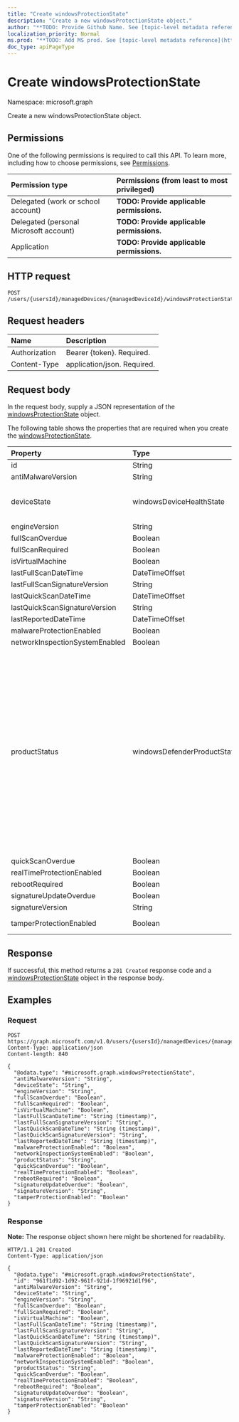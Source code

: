 ```yaml
---
title: "Create windowsProtectionState"
description: "Create a new windowsProtectionState object."
author: "**TODO: Provide Github Name. See [topic-level metadata reference](https://msgo.azurewebsites.net/add/document/guidelines/metadata.html#topic-level-metadata)**"
localization_priority: Normal
ms.prod: "**TODO: Add MS prod. See [topic-level metadata reference](https://msgo.azurewebsites.net/add/document/guidelines/metadata.html#topic-level-metadata)**"
doc_type: apiPageType
---
```


# Create windowsProtectionState
Namespace: microsoft.graph



Create a new windowsProtectionState object.

## Permissions
One of the following permissions is required to call this API. To learn more, including how to choose permissions, see [Permissions](/graph/permissions-reference).

|Permission type|Permissions (from least to most privileged)|
|:---|:---|
|Delegated (work or school account)|**TODO: Provide applicable permissions.**|
|Delegated (personal Microsoft account)|**TODO: Provide applicable permissions.**|
|Application|**TODO: Provide applicable permissions.**|

## HTTP request

<!-- {
  "blockType": "ignored"
}
-->
``` http
POST /users/{usersId}/managedDevices/{managedDeviceId}/windowsProtectionState
```

## Request headers
|Name|Description|
|:---|:---|
|Authorization|Bearer {token}. Required.|
|Content-Type|application/json. Required.|

## Request body
In the request body, supply a JSON representation of the [windowsProtectionState](../resources/windowsprotectionstate.md) object.

The following table shows the properties that are required when you create the [windowsProtectionState](../resources/windowsprotectionstate.md).

|Property|Type|Description|
|:---|:---|:---|
|id|String|**TODO: Add Description** Inherited from [entity](../resources/entity.md)|
|antiMalwareVersion|String|Current anti malware version|
|deviceState|windowsDeviceHealthState|Computer's state (like clean or pending full scan or pending reboot etc). Possible values are: `clean`, `fullScanPending`, `rebootPending`, `manualStepsPending`, `offlineScanPending`, `critical`.|
|engineVersion|String|Current endpoint protection engine's version|
|fullScanOverdue|Boolean|Full scan overdue or not?|
|fullScanRequired|Boolean|Full scan required or not?|
|isVirtualMachine|Boolean|Indicates whether the device is a virtual machine.|
|lastFullScanDateTime|DateTimeOffset|Last quick scan datetime|
|lastFullScanSignatureVersion|String|Last full scan signature version|
|lastQuickScanDateTime|DateTimeOffset|Last quick scan datetime|
|lastQuickScanSignatureVersion|String|Last quick scan signature version|
|lastReportedDateTime|DateTimeOffset|Last device health status reported time|
|malwareProtectionEnabled|Boolean|Anti malware is enabled or not|
|networkInspectionSystemEnabled|Boolean|Network inspection system enabled or not?|
|productStatus|windowsDefenderProductStatus|Product Status of Windows Defender Antivirus. Possible values are: `noStatus`, `serviceNotRunning`, `serviceStartedWithoutMalwareProtection`, `pendingFullScanDueToThreatAction`, `pendingRebootDueToThreatAction`, `pendingManualStepsDueToThreatAction`, `avSignaturesOutOfDate`, `asSignaturesOutOfDate`, `noQuickScanHappenedForSpecifiedPeriod`, `noFullScanHappenedForSpecifiedPeriod`, `systemInitiatedScanInProgress`, `systemInitiatedCleanInProgress`, `samplesPendingSubmission`, `productRunningInEvaluationMode`, `productRunningInNonGenuineMode`, `productExpired`, `offlineScanRequired`, `serviceShutdownAsPartOfSystemShutdown`, `threatRemediationFailedCritically`, `threatRemediationFailedNonCritically`, `noStatusFlagsSet`, `platformOutOfDate`, `platformUpdateInProgress`, `platformAboutToBeOutdated`, `signatureOrPlatformEndOfLifeIsPastOrIsImpending`, `windowsSModeSignaturesInUseOnNonWin10SInstall`.|
|quickScanOverdue|Boolean|Quick scan overdue or not?|
|realTimeProtectionEnabled|Boolean|Real time protection is enabled or not?|
|rebootRequired|Boolean|Reboot required or not?|
|signatureUpdateOverdue|Boolean|Signature out of date or not?|
|signatureVersion|String|Current malware definitions version|
|tamperProtectionEnabled|Boolean|Indicates whether the Windows Defender tamper protection feature is enabled.|



## Response

If successful, this method returns a `201 Created` response code and a [windowsProtectionState](../resources/windowsprotectionstate.md) object in the response body.

## Examples

### Request
<!-- {
  "blockType": "request",
  "name": "create_windowsprotectionstate_from_"
}
-->
``` http
POST https://graph.microsoft.com/v1.0/users/{usersId}/managedDevices/{managedDeviceId}/windowsProtectionState
Content-Type: application/json
Content-length: 840

{
  "@odata.type": "#microsoft.graph.windowsProtectionState",
  "antiMalwareVersion": "String",
  "deviceState": "String",
  "engineVersion": "String",
  "fullScanOverdue": "Boolean",
  "fullScanRequired": "Boolean",
  "isVirtualMachine": "Boolean",
  "lastFullScanDateTime": "String (timestamp)",
  "lastFullScanSignatureVersion": "String",
  "lastQuickScanDateTime": "String (timestamp)",
  "lastQuickScanSignatureVersion": "String",
  "lastReportedDateTime": "String (timestamp)",
  "malwareProtectionEnabled": "Boolean",
  "networkInspectionSystemEnabled": "Boolean",
  "productStatus": "String",
  "quickScanOverdue": "Boolean",
  "realTimeProtectionEnabled": "Boolean",
  "rebootRequired": "Boolean",
  "signatureUpdateOverdue": "Boolean",
  "signatureVersion": "String",
  "tamperProtectionEnabled": "Boolean"
}
```


### Response
**Note:** The response object shown here might be shortened for readability.
<!-- {
  "blockType": "response",
  "truncated": true,
  "@odata.type": "microsoft.graph.windowsProtectionState"
}
-->
``` http
HTTP/1.1 201 Created
Content-Type: application/json

{
  "@odata.type": "#microsoft.graph.windowsProtectionState",
  "id": "961f1d92-1d92-961f-921d-1f96921d1f96",
  "antiMalwareVersion": "String",
  "deviceState": "String",
  "engineVersion": "String",
  "fullScanOverdue": "Boolean",
  "fullScanRequired": "Boolean",
  "isVirtualMachine": "Boolean",
  "lastFullScanDateTime": "String (timestamp)",
  "lastFullScanSignatureVersion": "String",
  "lastQuickScanDateTime": "String (timestamp)",
  "lastQuickScanSignatureVersion": "String",
  "lastReportedDateTime": "String (timestamp)",
  "malwareProtectionEnabled": "Boolean",
  "networkInspectionSystemEnabled": "Boolean",
  "productStatus": "String",
  "quickScanOverdue": "Boolean",
  "realTimeProtectionEnabled": "Boolean",
  "rebootRequired": "Boolean",
  "signatureUpdateOverdue": "Boolean",
  "signatureVersion": "String",
  "tamperProtectionEnabled": "Boolean"
}
```

